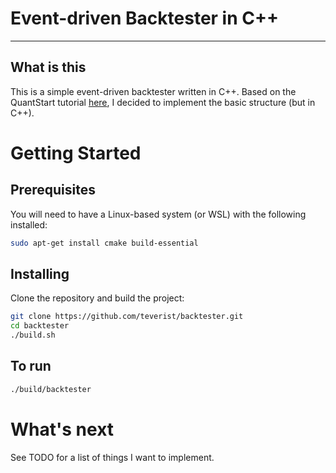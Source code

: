 # Event-driven Backtester in C++
---


## What is this

This is a simple event-driven backtester written in C++. Based on the QuantStart tutorial [here](https://www.quantstart.com/articles/Event-Driven-Backtesting-with-Python-Part-I/), I decided to implement the basic structure (but in C++). 

# Getting Started 

## Prerequisites

You will need to have a Linux-based system (or WSL) with the following installed:

```bash
sudo apt-get install cmake build-essential 
```

## Installing

Clone the repository and build the project:

```bash
git clone https://github.com/teverist/backtester.git
cd backtester
./build.sh
```

## To run
    
```bash 
./build/backtester
```


# What's next

See TODO for a list of things I want to implement.
